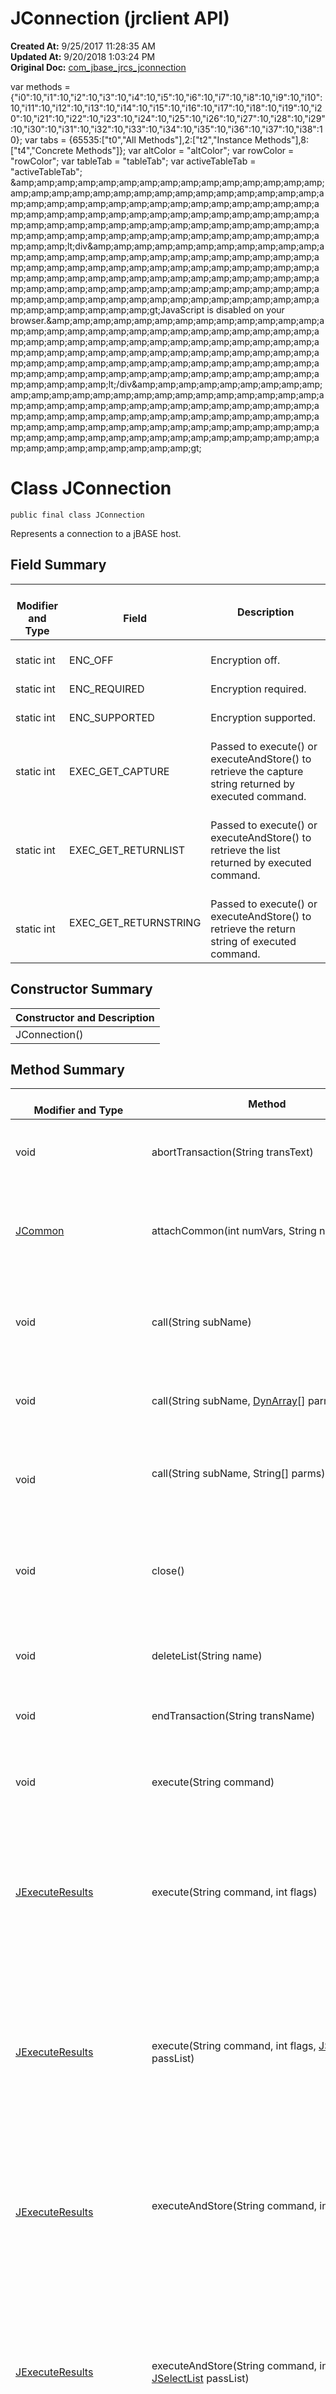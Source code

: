 # JConnection (jrclient API)

**Created At:** 9/25/2017 11:28:35 AM  
**Updated At:** 9/20/2018 1:03:24 PM  
**Original Doc:** [com_jbase_jrcs_jconnection](https://docs.jbase.com/jrcs/com_jbase_jrcs_jconnection)  

<!-- try { if (location.href.indexOf('is-external=true') == -1) { parent.document.title="JConnection (jrclient API)"; } } catch(err) { } //--> var methods = {"i0":10,"i1":10,"i2":10,"i3":10,"i4":10,"i5":10,"i6":10,"i7":10,"i8":10,"i9":10,"i10":10,"i11":10,"i12":10,"i13":10,"i14":10,"i15":10,"i16":10,"i17":10,"i18":10,"i19":10,"i20":10,"i21":10,"i22":10,"i23":10,"i24":10,"i25":10,"i26":10,"i27":10,"i28":10,"i29":10,"i30":10,"i31":10,"i32":10,"i33":10,"i34":10,"i35":10,"i36":10,"i37":10,"i38":10}; var tabs = {65535:["t0","All Methods"],2:["t2","Instance Methods"],8:["t4","Concrete Methods"]}; var altColor = "altColor"; var rowColor = "rowColor"; var tableTab = "tableTab"; var activeTableTab = "activeTableTab"; &amp;amp;amp;amp;amp;amp;amp;amp;amp;amp;amp;amp;amp;amp;amp;amp;amp;amp;amp;amp;amp;amp;amp;amp;amp;amp;amp;amp;amp;amp;amp;amp;amp;amp;amp;amp;amp;amp;amp;amp;amp;amp;amp;amp;amp;amp;amp;amp;amp;amp;amp;amp;amp;amp;amp;amp;amp;amp;amp;amp;amp;amp;amp;amp;amp;amp;amp;amp;amp;amp;amp;amp;amp;amp;amp;amp;amp;amp;amp;amp;amp;amp;amp;amp;amp;amp;amp;amp;amp;amp;amp;amp;amp;amp;lt;div&amp;amp;amp;amp;amp;amp;amp;amp;amp;amp;amp;amp;amp;amp;amp;amp;amp;amp;amp;amp;amp;amp;amp;amp;amp;amp;amp;amp;amp;amp;amp;amp;amp;amp;amp;amp;amp;amp;amp;amp;amp;amp;amp;amp;amp;amp;amp;amp;amp;amp;amp;amp;amp;amp;amp;amp;amp;amp;amp;amp;amp;amp;amp;amp;amp;amp;amp;amp;amp;amp;amp;amp;amp;amp;amp;amp;amp;amp;amp;amp;amp;amp;amp;amp;amp;amp;amp;amp;amp;amp;amp;amp;amp;amp;gt;JavaScript is disabled on your browser.&amp;amp;amp;amp;amp;amp;amp;amp;amp;amp;amp;amp;amp;amp;amp;amp;amp;amp;amp;amp;amp;amp;amp;amp;amp;amp;amp;amp;amp;amp;amp;amp;amp;amp;amp;amp;amp;amp;amp;amp;amp;amp;amp;amp;amp;amp;amp;amp;amp;amp;amp;amp;amp;amp;amp;amp;amp;amp;amp;amp;amp;amp;amp;amp;amp;amp;amp;amp;amp;amp;amp;amp;amp;amp;amp;amp;amp;amp;amp;amp;amp;amp;amp;amp;amp;amp;amp;amp;amp;amp;amp;amp;amp;amp;lt;/div&amp;amp;amp;amp;amp;amp;amp;amp;amp;amp;amp;amp;amp;amp;amp;amp;amp;amp;amp;amp;amp;amp;amp;amp;amp;amp;amp;amp;amp;amp;amp;amp;amp;amp;amp;amp;amp;amp;amp;amp;amp;amp;amp;amp;amp;amp;amp;amp;amp;amp;amp;amp;amp;amp;amp;amp;amp;amp;amp;amp;amp;amp;amp;amp;amp;amp;amp;amp;amp;amp;amp;amp;amp;amp;amp;amp;amp;amp;amp;amp;amp;amp;amp;amp;amp;amp;amp;amp;amp;amp;amp;amp;amp;amp;gt;


# Class JConnection


```
public final class JConnection
```

Represents a connection to a jBASE host.

## Field Summary


| <br>Modifier and Type<br> | <br>Field<br> | Description<br> |
| --- | --- | --- |
| <br>static int<br> | <br>ENC\_OFF<br> | <br>Encryption off.<br> |
| <br>static int<br> | <br>ENC\_REQUIRED<br> | <br>Encryption required.<br> |
| <br>static int<br> | <br>ENC\_SUPPORTED<br> | <br>Encryption supported.<br> |
| <br>static int<br> | <br>EXEC\_GET\_CAPTURE<br> | <br>Passed to execute() or executeAndStore() to retrieve the capture string returned by executed command.<br> |
| <br>static int<br> | <br>EXEC\_GET\_RETURNLIST<br> | <br>Passed to execute() or executeAndStore() to retrieve the list returned by executed command.<br> |
| <br>static int<br> | EXEC\_GET\_RETURNSTRING<br> | <br>Passed to execute() or executeAndStore() to retrieve the return string of executed command.<br> |




### 


## Constructor Summary


| Constructor and Description<br> |
| --- |
| JConnection()<br> |








## Method Summary


| <br>Modifier and Type<br> | Method<br> | <br>Description<br> |
| --- | --- | --- |
| <br>void<br> | <br>abortTransaction(String transText)<br> | <br>Aborts the active transaction<br> |
| <br>[JCommon](com_jbase_jrcs_jcommon "class in com.jbase.jrcs")<br> | <br>attachCommon(int numVars, String name)<br> | <br>Attaches a common block by name with a given number of variables<br> |
| <br>void<br> | <br>call(String subName)<br> | <br>Calls a host-side subroutine passing it no parameters<br> |
| <br>void<br> | <br>call(String subName, [DynArray](com_jbase_jrcs_jdynarray "class in com.jbase.jrcs")[] parms)<br> | <br>Calls a host-side subroutine with given parameters<br> |
| <br>void<br> | call(String subName, String[] parms)<br> | <br>Calls a host-side subroutine with given parameters<br> |
| <br>void<br> | <br>close()<br> | <br>Closes the connection and ends the server-side jRCS proxy process<br> |
| <br>void<br> | <br>deleteList(String name)<br> | <br>Deletes the specified list from a work file<br> |
| <br>void<br> | <br>endTransaction(String transName)<br> | <br>Ends the active transaction<br> |
| <br>void<br> | <br>execute(String command)<br> | <br>Executes a jCL/jQL command ignoring its results<br> |
| <br>[JExecuteResults](com_jbase_jrcs_JExecuteResults "class in com.jbase.jrcs")<br> | <br>execute(String command, int flags)<br> | <br>Executes a jCL/jQL command and retrieves select parameters resulting from execution<br> |
| <br>[JExecuteResults](com_jbase_jrcs_JExecuteResults "class in com.jbase.jrcs")<br> | <br>execute(String command, int flags, [JSelectList](com_jbase_jrcs_JSelectList "class in com.jbase.jrcs") passList)<br> | <br>Executes a jCL/jQL command optionally passing it a select list and retrieves select parameters resulting from execution<br> |
| <br>[JExecuteResults](com_jbase_jrcs_JExecuteResults "class in com.jbase.jrcs")<br> | executeAndStore(String command, int flags)<br> | <br>Executes a jCL/jQL command and retrieves select parameters resulting from execution.<br> |
| <br>[JExecuteResults](com_jbase_jrcs_JExecuteResults "class in com.jbase.jrcs")<br> | <br>executeAndStore(String command, int flags, [JSelectList](com_jbase_jrcs_JSelectList "class in com.jbase.jrcs") passList)<br> | <br>Executes a jCL/jQL command optionally passing it a select list and retrieves select parameters resulting from execution.<br> |
| <br>[JExecuteResults](com_jbase_jrcs_JExecuteResults "class in com.jbase.jrcs")<br> | <br>executeAndStore(String command, int flags,[JSelectList](com_jbase_jrcs_JSelectList "class in com.jbase.jrcs") passList, int blockSize)<br> | <br>Executes a jCL/jQL command optionally passing it a select list and retrieves select parameters resulting from execution.<br> |
| <br>char<br> | <br>getAM()<br> | <br>Retrieves the attribute mark character for this connection<br> |
| <br>String<br> | <br>getCodePage()<br> | <br>Reserved for future use<br> |
| <br>protected com.jbase.jrcs.JConnector<br> |  getConnector()<br> | <br><br> |
| <br>int<br> | <br>getDataEncryptionLevel()<br> | <br><br> |
| <br>int<br> | <br>getDate()<br> | <br>Returns server date as an integer in internal format<br> |
| <br>Charset<br> | <br>getHostCharacterEncoding()<br> | <br>Returns the character set used to map Unicode strings onto byte sequences passed to the host and read from the host.<br> |
| <br>[JDynArray](com_jbase_jrcs_jdynarray "class in com.jbase.jrcs")<br> | getjBaseVersion()<br> | <br>Retrieves the version of jBASE database connected to this JConnection object<br> |
| <br>[JSelectList](com_jbase_jrcs_jselectlist "class in com.jbase.jrcs")<br> | <br>getList(String name)<br> | <br>Retrieves the specified list from a work file<br> |
| <br>String<br> | <br>getLocale()<br> | <br>Reserved for future use<br> |
| <br>int<br> | getPasswordEncryptionLevel()<br> | <br><br> |
| <br>int<br> | getPort()<br> | <br>Returns the jBASE port number (PIB) assigned to the logged on session<br> |
| <br>char<br> | <br>getSVM()<br> | <br>Retrieves the subvalue mark character for this connection<br> |
| <br>[JIOHandler](com_jbase_jrcs_jiohandler "interface in com.jbase.jrcs")<br> | <br>getTermIOHandler()<br> | <br>Retrieves a reference to the current terminal I/O handler<br> |
| <br>int<br> | <br>getTime()<br> | <br>Retrieves the current server time as an integer in internal format<br> |
| <br>char<br> | <br>getVM()<br> | <br>Retrieves the value mark character for this connection<br> |
| <br>String<br> | <br>iConv(String source, String code)<br> | <br>Performs an input conversion of a string using a conversion code<br> |
| <br>String<br> | <br>oConv(String source, String code)<br> | <br>Performs an output conversion of a string using a conversion code<br> |
| <br>void<br> | <br>open(String host, int port, String userName, String password, String accountName)<br> | <br>Opens a TCP/IP connection to the given host and port and establishes a jRCS logon session with specified user name, password and account name<br> |
| <br>void<br> | <br>open(String host, String userName, String password)<br> | <br>Opens a TCP/IP connection to the given host and default jRCS port and establishes a jRCS logon session with specified user name and password<br> |
| <br>[JFile](com_jbase_jrcs_jfile "class in com.jbase.jrcs")<br> | <br>openFile(String fileName)<br> | <br>Opens a file with the given name<br> |
| <br>void<br> | <br>setDataEncryptionLevel(int dataEncryptionLevel)<br> | <br>Sets the current data encryption level.<br> |
| <br>void<br> | <br>setHostCharacterEncoding(Charset charSet)<br> | <br>Sets the character set used to map Unicode strings onto byte sequences passed to the host and read from the host.<br> |
| <br>void<br> | <br>setPasswordEncryptionLevel(int passwordEncryptionLevel)<br> | <br>Sets the current password encryption level.<br> |
| <br>void<br> | <br>setTermIOHandler([JIOHandler](com_jbase_jrcs_jiohandler "interface in com.jbase.jrcs") handler)<br> | <br>Sets a terminal I/O handler<br> |
| <br>void<br> | <br>startTransaction(boolean sync, String transText)<br> | <br>Starts a transaction<br> |








## Methods inherited from class java.lang.Object
`clone, equals, finalize, getClass, hashCode, notify, notifyAll, toString, wait, wait, wait`

## Field Detail

#### **EXEC\_GET\_CAPTURE**

```
public static final int EXEC_GET_CAPTURE
```

Passed to execute() or executeAndStore() to retrieve the capture string returned by executed command


#### 


#### **EXEC\_GET\_RETURNSTRING**

```
public static final int EXEC_GET_RETURNSTRING
```

Passed to execute() or executeAndStore() to retrieve the return string of executed command



#### **EXEC\_GET\_RETURNLIST**

```
public static final int EXEC_GET_RETURNLIST
```

Passed to execute() or executeAndStore() to retrieve the list returned by executed command


#### 


#### **ENC\_REQUIRED**

```
public static final int ENC_REQUIRED
```

Encryption required


#### 


#### **ENC\_SUPPORTED**

```
public static final int ENC_SUPPORTED
```

Encryption supported


#### 


#### **ENC\_OFF**

```
public static final int ENC_OFF
```

Encryption off





## Constructor Detail

#### **JConnection**

```
public JConnection()
```



## Method Detail

#### **abortTransaction**

```
public void abortTransaction(String transText)
```

Aborts the active transaction

Parameters: `transText` - Text to be stored in the transaction file. This parameter can be a blank string ("")

Throws: `JException `





#### **getAM**

```
public char getAM()
```

Retrieves the attribute mark character for this connection

Returns: Attribute mark character







#### **getVM**

```
public char getVM()
```

Retrieves the value mark character for this connection.

Returns: Value mark character







#### **getSVM**

```
public char getSVM()
```

Retrieves the subvalue mark character for this connection

Returns: Subvalue mark character





#### **attachCommon**

```
public JCommon attachCommon(int numVars, String name)
```

throws [JException](com_jbase_jrcs_jexception "class in com.jbase.jrcs") Attaches a common block by name with a given number of variables

Parameters:

`numVars` - Number of variables in the common block`        `

`name` - Name of the common block. To attach an unnamed common specify a blank string ("")

Returns: JCommon object representing the attached common block

Throws: `JException `







#### **call**

```
public void call(String subName, String[] parms)
```

throws [JException](com_jbase_jrcs_jexception "class in com.jbase.jrcs")

Calls a host-side subroutine with given parameters

Parameters:` `

`subName` - Subroutine name`  `

`parms` - An array of subroutine parameters.

The number of parameters must exactly match the jBC signature of the  subroutine.

Throws: `JException `

#### **call**

```
public void call(String subName)
```

throws [JException](/jrcs/com_jbase_jrcs_JException "class in com.jbase.jrcs")

Calls a host-side subroutine passing it no parameters

Parameters:`        `

`    subName` - Subroutine name

Throws:` ``JException ```





#### **call**

```
public void call(String subName, JDynArray[] parms)
```

throws [JException](com_jbase_jrcs_jexception "class in com.jbase.jrcs")

Calls a host-side subroutine with given parameters

Parameters:` `

`subName` - Subroutine name

`parms` - An array of subroutine parameters in the form of dynamic arrays.

The number of parameters must exactly match the jBC signature of the subroutine.

Throws: `JException `

#### **close**

```
public void close()       
```

throws [JException](com_jbase_jrcs_jexception "class in com.jbase.jrcs")

Closes the connection and ends the server-side jRCS proxy process

Throws: `JException `





#### **getCodePage**

```
public String getCodePage()
```

Reserved for future use





#### **getDate**

```
public int getDate()
```

throws [JException](com_jbase_jrcs_jexception "class in com.jbase.jrcs")

Returns server date as an integer in internal format

Returns: Server date

Throws: `JException `



``

#### **deleteList**

```
public void deleteList(String name) 
```

throws [JException](com_jbase_jrcs_jexception "class in com.jbase.jrcs")

Deletes the specified list from a work file

Parameters:

`name` - Name of list to delete

Throws:`JException `

#### **endTransaction**

```
public void endTransaction(String transName)
```

throws [JException](com_jbase_jrcs_jexception "class in com.jbase.jrcs")

Ends the active transaction

Parameters:`        `

`transName` - Text to be stored in the transaction file. This parameter can be a blank string ("")

Throws: `JException `





#### **getList**

```
public JSelectList getList(String name)
```

throws [JException](com_jbase_jrcs_jexception "class in com.jbase.jrcs")

Retrieves the specified list from a work file

Parameters: `        `

`name` - Name of list to retrieve

Returns: JSelectList object representing the list read

Throws:` JException  `

#### 


#### 


#### **iConv**

```
public String iConv(String source, String code)
```

throws [JException](com_jbase_jrcs_jexception "class in com.jbase.jrcs")

Performs an input conversion of a string using a conversion code.

Parameters:

`source` - String to convert

`code` - Conversion code Returns:Converted string

Throws:`JException   ```

#### 


#### 


#### **getjBaseVersion**

```
public JDynArray getjBaseVersion()
```

throws [JException](com_jbase_jrcs_jexception "class in com.jbase.jrcs")

Retrieves the version of jBASE database connected to this JConnection object

Returns: jBASE version as a dynamic array

Throws: `JException `

#### 


#### 


#### **getLocale**

```
public String getLocale()
```

throws [JException](com_jbase_jrcs_jexception "class in com.jbase.jrcs")

Reserved for future use

Throws:`    JException`

#### 


#### 


#### **oConv**

```
public String oConv(String source, String code)
```

throws [JException](com_jbase_jrcs_jexception "class in com.jbase.jrcs")

Performs an output conversion of a string using a conversion code.

Parameters:`        `

`source` - String to convert `        `

`code` - Conversion code Returns: Converted string

Throws: `JException `

#### 


#### 


#### **open**

```
public void open(String host, int port, String userName, String password, String accountName)
```

throws [JException](com_jbase_jrcs_jexception "class in com.jbase.jrcs")

Opens a TCP/IP connection to the given host and port and establishes a jRCS logon session with specified user name, password and account name.

Parameters:

`host` - Host name or IP address to connect to

`port` - IP port number to connect to. Use JConstants.JRCS\_PORT for the default port number

`userName` - User name

`password` - User's password

`accountName` - Account name. This parameter can be a blank string (""). In this case the logon is performed to the home

directory of the user specified by the userName parameter

Throws: `JException `

#### 


#### 


#### **open**

```
public void open(String host, String userName, String password)
```

throws [JException](com_jbase_jrcs_jexception "class in com.jbase.jrcs")

Opens a TCP/IP connection to the given host and default jRCS port and establishes a jRCS logon session with specified username and password.

Parameters:

`host` - Host name or IP address to connect to`   `

`userName` - User name

`password` - User's password

Throws: `JException `

#### 


#### 


#### **openFile**

```
public JFile openFile(String fileName)
```

throws [JException](com_jbase_jrcs_jexception "class in com.jbase.jrcs")

Opens a file with the given name

Parameters:

`fileName` - Name of file to open. The names are case-sensitive on UNIX-like systems.  It is possible to specify DICT in front of the  name to open the dictionary portion of the file.

Returns: JFile object representing the open file.

Throws: `JException`

#### 


#### 


#### **getPort**

```
public int getPort()
```

throws [JException](com_jbase_jrcs_jexception "class in com.jbase.jrcs")

Returns the jBASE port number (PIB) assigned to the logged on session

Returns: Port (PIB) number corresponding to the current session.

Throws:`JException `

#### 


#### 


#### **startTransaction**

```
public void startTransaction(boolean sync, String transText)
```

throws `JException `

Starts a transaction

Parameters:

`sync` - Forces the subsequent end or abort of the transaction to flush all database updates

`transText` - Text to be stored in  the transaction file. It is possible to specify an empty string ("")

Throws: `JException `

#### 


#### 


#### **getTime**

```
public int getTime()
```

throws `JException `

Retrieves the current server time as an integer in internal format.

Returns: Current server time.

Throws:` JException`

#### 


#### 


#### **getConnector**

```
protected com.jbase.jrcs.JConnector getConnector() 
```

Throws:`JException`

#### 


#### 


#### **execute**

```
public JExecuteResults execute(String command, int flags, JSelectList passList)
```

throws `JException `

Executes a jCL/jQL command optionally passing it a select list and retrieves select parameters resulting from execution.

Parameters:

`command` - Command to execute.

`flags` - A bit mask specifying parameters to return from the host. This can be any of the following:


| <br>EXEC\_GET\_CAPTURE<br> | <br>retrieves the capture string<br> |
| <br>EXEC\_GET\_RETURNLIST<br> | <br>retrieves the select list generated by the command<br> |
| <br>EXEC\_GET\_RETURNSTRING<br> | <br>retrieves the return string<br> |


`passList` - Select list to be passed to the command. This parameter can be null

Returns: JExecuteResults object with requested execution results.

Throws**:**`JException`

#### 


#### 


#### **execute**

```
public JExecuteResults execute(String command, int flags)
```

throws `JException `

Executes a jCL/jQL command and retrieves select parameters resulting from execution.

Parameters:

`command` - Command to execute.

`flags` - A bit mask specifying parameters to return from the host. See `execute(String,int, JSelectList).  `

Returns: JExecuteResults object with requested execution results.

Throws:` JException`

#### 


#### 


#### **execute**

```
public void execute(String command)
```

throws `JException `

xecutes a jCL/jQL command ignoring its results.

Parameters:

`command` - Command to execute.

Throws: `JException`

#### 


#### 


#### **executeAndStore**

```
public JExecuteResults executeAndStore(String command, int flags, JSelectList passList, int blockSize)
```

throws `JException `

Executes a jCL/jQL command optionally passing it a select list and retrieves select parameters resulting from execution. The function retrieves a reference to a JCapture object to incrementally fetch the captured output.

Parameters:

`command` - Command to execute `flags` - A bit mask specifying parameters to return from the hostThis can be any of the following:


| <br>EXEC\_GET\_RETURNLIST<br> | <br>retrieves the select list generated by the command<br> |
| <br>EXEC\_GET\_RETURNSTRING<br> | <br>retrieves the return string<br> |


`passList` - Select list to be passed to the command. This parameter can be null.

`blockSize` - Initial block size for the capture.

Returns: JExecuteResults object with requested execution results.

Throws: `JException `



`  `

#### **executeAndStore**

```
public JExecuteResults executeAndStore(String command, int flags, JSelectList passList) 
```

throws `JException`

Executes a jCL/jQL command optionally passing it a select list and retrieves select parameters resulting from execution. The

function retrieves a reference to a JCapture object to incrementally fetch the captured output.

Parameters:

`command` - Command to execute

`flags` - A bit mask specifying parameters to return from the host. See `executeAndStore(String, int, JSelectList, int)`

`passList` - Select list to be passed to the command. This parameter can be null.

Returns: JExecuteResults object with requested execution results.

Throws:`JException `





#### **executeAndStore**

```
public JExecuteResults executeAndStore(String command, int flags) 
```

throws `JException`

Executes a jCL/jQL command and retrieves select parameters resulting from execution. The function retrieves a reference to a JCapture object to incrementally fetch the captured output.

Parameters:

`command` - Command to execute.

`flags` - A bit mask specifying parameters to return from the host. See `executeAndStore(String, int, JSelectList, int) `

Returns: JExecuteResults object with requested execution results.

Throws: `JException`





#### **getTermIOHandler**

```
public JIOHandler getTermIOHandler() 
```

Retrieves a reference to the current terminal I/O handler.

Returns: Current terminal I/O handler or null if the default handler is used.





#### setTermIOHandler

```
public void setTermIOHandler(JIOHandler handler) 
```

Sets a terminal I/O handler

Parameters:

`handler` - New terminal I/O handler or null to use the default.







#### getHostCharacterEncoding

```
public Charset getHostCharacterEncoding() 
```

Returns the character set used to map Unicode strings onto byte sequences passed to the host and read from the host.

Returns: Current charset used to encode data passed to host.





#### **setHostCharacterEncoding**

```
public void setHostCharacterEncoding(Charset charSet) 
```

Sets the character set used to map Unicode strings onto byte sequences passed to the host and read from the host.

Parameters:

`charSet` - A Charset object used to perform character mapping. If this parameter is null, the encoding defaults to Windows Latin-1.





#### **getDataEncryptionLevel**

```
public int getDataEncryptionLevel() 
```

Returns: Current data encryption level setting.





#### setDataEncryptionLevel

```
public void setDataEncryptionLevel(int dataEncryptionLevel) 
```

throws `JException`

Sets the current data encryption level.

Parameters:

`dataEncryptionLevel` - Data encryption level to set (ENC\_REQUIRED to ENC\_OFF)

Throws: `JException` - Encryption level specified is invalid or connection is already active.





#### **getPasswordEncryptionLevel**

```
public int getPasswordEncryptionLevel() 
```

Returns: Current password encryption level setting.





#### **setPasswordEncryptionLevel**

```
public void setPasswordEncryptionLevel(int passwordEncryptionLevel) 
```

throws `JException`

Sets the current password encryption level.

Parameters:

`passwordEncryptionLevel` - Password encryption level to set (ENC\_REQUIRED to ENC\_OFF).

Throws: `JException` - Encryption level specified is invalid or connection is already active.
